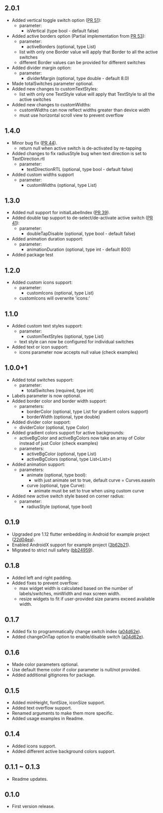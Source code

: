 ## 2.0.1
* Added vertical toggle switch option ([PR 51](https://github.com/PramodJoshi/toggle_switch/pull/51/files)):
    - parameter:
        - isVertical (type bool - default false)
* Added active borders option (Partial implementation from [PR 53](https://github.com/PramodJoshi/toggle_switch/pull/53/files)):
    - parameter:
        - activeBorders (optional, type List<Border>)
    - list with only one Border value will apply that Border to all the active switches
    - different Border values can be provided for different switches
* Added divider margin option:
    - parameter:
        - dividerMargin (optional, type double - default 8.0)        
* Made totalSwitches parameter optional. 
* Added new changes to customTextStyles:
    - list with only one TextStyle value will apply that TextStyle to all the active switches
* Added new changes to customWidths:
    - customWidths can now reflect widths greater than device width
    - must use horizontal scroll view to prevent overflow
        
## 1.4.0
* Minor bug fix ([PR 44](https://github.com/PramodJoshi/toggle_switch/pull/44)).
    - return null when active switch is de-activated by re-tapping
* Added changes to fix radiusStyle bug when text direction is set to TextDirection.rtl
    - parameter:
        - textDirectionRTL (optional, type bool - default false)
* Added custom widths support
    - parameter:
        - customWidths (optional, type List<double>)        

## 1.3.0
* Added null support for initialLabelIndex ([PR 39](https://github.com/PramodJoshi/toggle_switch/pull/39/commits)).
* Added double tap support to de-select/de-activate active switch ([PR 41](https://github.com/PramodJoshi/toggle_switch/pull/41)):
    - parameter:
        - doubleTapDisable (optional, type bool - default false)
* Added animation duration support:
    - parameter:
        - animationDuration (optional, type int - default 800)
* Added package test
    
## 1.2.0
* Added custom icons support:
    - parameter:
        - customIcons (optional, type List<Icon>)
    - customIcons will overwrite 'icons:'
    
## 1.1.0
* Added custom text styles support:
    - parameter:
        - customTextStyles (optional, type List<TextStyle>)
    - text style can now be configured for individual switches
* Added text or icon support:
    - icons parameter now accepts null value (check examples)

## 1.0.0+1
* Added total switches support:
    - parameter:
        - totalSwitches (required, type int)
* Labels parameter is now optional.
* Added border color and border width support: 
    - parameters:
        - borderColor (optional, type List<Color> for gradient colors support)
        - borderWidth (optional, type double)
* Added divider color support:
    - dividerColor (optional, type Color)
* Added gradient colors support for active backgrounds:
    - activeBgColor and activeBgColors now take an array of Color instead of just Color (check examples)
    - parameters:
        - activeBgColor (optional, type List<Color>)
        - activeBgColors (optional, type List<List<Color>>)
* Added animation support:
    - parameters:
        - animate (optional, type bool):
            - with just animate set to true, default curve = Curves.easeIn
        - curve (optional, type Curve):
            - animate must be set to true when using custom curve
* Added new active switch style based on corner radius:
    - parameter:
        - radiusStyle (optional, type bool)

## 0.1.9
* Upgraded pre 1.12 flutter embedding in Android for example project ([22d04ea](https://github.com/PramodJoshi/toggle_switch/pull/24/commits/22d04ea4b9ffa83a8d0764d2d8a7e45923888b40)).
* Enabled AndroidX support for example project ([3b62b21](https://github.com/PramodJoshi/toggle_switch/pull/24/commits/3b62b217222a8a7d7d243b4ff7211a7867764650)).
* Migrated to strict null safety ([bb24959](https://github.com/PramodJoshi/toggle_switch/pull/24/commits/bb24959b9e95634b411b1159b85eca6fac756db5)).
    
## 0.1.8
* Added left and right padding. 
* Added fixes to prevent overflow:
    - max widget width is calculated based on the number of labels/switches, minWidth and max screen width.
    - resize widgets to fit if user-provided size params exceed available width.

## 0.1.7
* Added fix to programmatically change switch index ([a04d62e](https://github.com/PramodJoshi/toggle_switch/pull/8/commits/a04d62e3c0630785ad2b9dd66b2226a68bed57e2)). 
* Added changeOnTap option to enable/disable switch ([a04d62e](https://github.com/PramodJoshi/toggle_switch/pull/8/commits/a04d62e3c0630785ad2b9dd66b2226a68bed57e2)).

## 0.1.6
* Made color parameters optional. 
* Use default theme color if color parameter is null/not provided.
* Added additional gitignores for package.

## 0.1.5
* Added minHeight, fontSize, iconSize support.
* Added text overflow support.
* Renamed arguments to make them more specific.
* Added usage examples in Readme.

## 0.1.4
* Added icons support.
* Added different active background colors support.

## 0.1.1 ~ 0.1.3
* Readme updates.

## 0.1.0
* First version release.